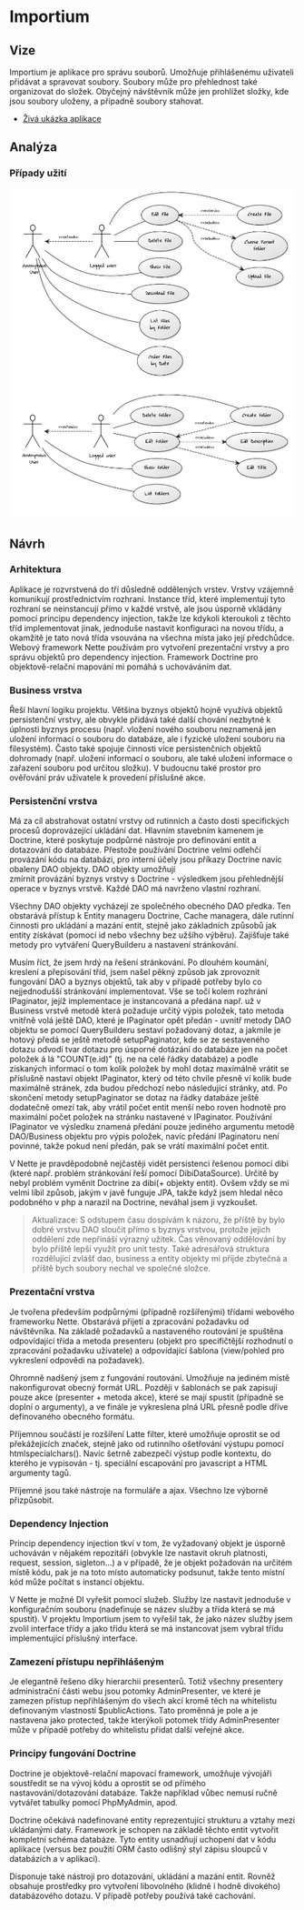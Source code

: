 Importium
=========

## Vize

Importium je aplikace pro správu souborů. Umožňuje přihlášenému uživateli přidávat a spravovat soubory. Soubory může pro přehlednost také organizovat do složek. Obyčejný návštěvník může jen prohlížet složky, kde jsou soubory uloženy, a případně soubory stahovat.

* [Živá ukázka aplikace](http://importium.macoszek.cz/)

## Analýza

### Případy užití

![Soubory](https://github.com/peruginni/Importium/raw/master/docs/usecase-files.png)
![Složky](https://github.com/peruginni/Importium/raw/master/docs/usecase-folders.png)

## Návrh 

### Arhitektura

Aplikace je rozvrstvená do tří důsledně oddělených vrstev. Vrstvy vzájemně komunikují 
prostřednictvím rozhraní. Instance tříd, které implementují tyto rozhraní se neinstancují 
přímo v každé vrstvě, ale jsou úsporně vkládány pomocí principu dependency injection, 
takže lze kdykoli kteroukoli z těchto tříd implementovat jinak, jednoduše nastavit 
konfiguraci na novou třídu, a okamžitě je tato nová třída vsouvána na všechna místa 
jako její předchůdce. Webový framework Nette používám pro vytvoření prezentační vrstvy 
a pro správu objektů pro dependency injection. Framework Doctrine pro objektově-relační 
mapování mi pomáhá s uchováváním dat. 


### Business vrstva

Řeší hlavní logiku projektu. Většina byznys objektů hojně využívá objektů 
persistenční vrstvy, ale obvykle přidává také další chování nezbytné k úplnosti 
byznys procesu (např. vložení nového souboru neznamená jen uložení informací 
o souboru do databáze, ale i fyzické uložení souboru na filesystém). Často také 
spojuje činnosti více persistenčních objektů dohromady (např. uložení informací 
o souboru, ale také uložení informace o zařazení souboru pod určitou složku). 
V budoucnu také prostor pro ověřování práv 
uživatele k provedení příslušné akce.



### Persistenční vrstva

Má za cíl abstrahovat ostatní vrstvy od rutinních a často dosti specifických 
procesů doprovázející ukládání dat. Hlavním stavebním kamenem je Doctrine, 
které poskytuje podpůrné nástroje pro definování entit a dotazování do databáze. 
Přestože používání Doctrine velmi odlehčí provázání kódu na databázi, pro interní 
účely jsou příkazy Doctrine navíc obaleny DAO objekty. DAO objekty umožňují  
zmírnit provázání byznys vrstvy s Doctrine - výsledkem jsou přehlednější operace 
v byznys vrstvě. Každé DAO má navrženo vlastní rozhraní. 

Všechny DAO objekty vycházejí ze společného obecného DAO předka. Ten obstarává 
přístup k Entity manageru Doctrine, Cache managera, dále rutinní činnosti pro 
ukládání a mazání entit, stejně jako základních způsobů jak entity získávat 
(pomocí id nebo všechny bez užšího výběru). Zajišťuje také metody pro vytváření 
QueryBuilderu a nastavení stránkování.

Musím říct, že jsem hrdý na řešení stránkování. Po dlouhém koumání, kreslení a přepisování tříd, 
jsem našel pěkný způsob jak zprovoznit fungování DAO a byznys objektů, tak aby 
v případě potřeby bylo co nejjednodušší stránkování implementovat. Vše se točí 
kolem rozhrání IPaginator, jejíž implementace je instancovaná a předána např. 
už v Business vrstvě metodě která požaduje určitý výpis položek, tato metoda 
vnitřně volá ještě DAO, které je IPaginator opět předán - uvnitř metody DAO 
objektu se pomocí QueryBuilderu sestaví požadovaný dotaz, a jakmile je hotový 
předá se ještě metodě setupPaginator, kde se ze sestaveného dotazu odvodí tvar 
dotazu pro úsporné dotázání do databáze jen na počet položek á lá "COUNT(e.id)" 
(tj. ne na celé řádky databáze) a podle získaných informací o tom kolik položek 
by mohl dotaz maximálně vrátit se příslušně nastaví objekt IPaginator, který od 
této chvíle přesně ví kolik bude maximálně stránek, zda budou předchozí nebo 
následující stránky, atd. Po skončení metody setupPaginator se dotaz na řádky 
databáze ještě dodatečně omezí tak, aby vrátil počet entit menší nebo roven 
hodnotě pro maximální počet položek na stránku nastavené v IPaginator. Používání 
IPaginator ve výsledku znamená předání pouze jediného argumentu metodě DAO/Business 
objektu pro výpis položek, navíc předání IPaginatoru není povinné, takže pokud není 
předán, pak se vrátí maximální počet entit.

V Nette je pravděpodobně nejčastěji vidět persistenci řešenou pomocí dibi 
(které např. problém stránkování řeší pomocí DibiDataSource). Určitě by nebyl 
problém vyměnit Doctrine za dibi(+ objekty entit). Ovšem vždy se mi velmi líbil způsob, 
jakým v javě funguje JPA, takže když jsem hledal něco podobného v php a narazil 
na Doctrine, neváhal jsem ji vyzkoušet. 

> Aktualizace: S odstupem času dospívám k názoru, že příště by bylo dobré vrstvu DAO 
sloučit přímo s byznys vrstvou, protože jejich oddělení zde nepřináší výrazný užitek. 
Čas věnovaný oddělování by bylo příště lepší využít pro unit testy. Také adresářová 
struktura rozdělující zvlášť dao, business a entity objekty mi příjde zbytečná 
a příště bych soubory nechal ve společné složce.


### Prezentační vrstva

Je tvořena především podpůrnými (případně rozšířenými) třídami webového frameworku Nette. 
Obstarává přijetí a zpracování požadavku od návštěvníka. Na základě požadavků a nastaveného 
routování je spuštěna odpovídající třída a metoda presenteru (objekt pro specifičtější 
rozhodnutí o zpracování požadavku uživatele) a odpovídající šablona (view/pohled pro 
vykreslení odpovědi na požadavek). 

Ohromně nadšený jsem z fungování routování. Umožňuje na jediném místě nakonfigurovat 
obecný formát URL. Později v šablonách se pak zapisují pouze akce (presenter + metoda akce), které se mají spustit 
(případně se doplní o argumenty), a ve finále je vykreslena plná URL přesně podle 
dříve definovaného obecného formátu.

Příjemnou součástí je rozšíření Latte filter, které umožňuje oprostit 
se od překážejících <?php a ?> značek, stejně jako 
od rutinního ošetřování výstupu pomocí htmlspecialchars(). Navíc šetrně zabezpečí 
výstup podle kontextu, do kterého je vypisován - tj. speciální escapování pro javascript a HTML argumenty tagů.

Příjemné jsou také nástroje na formuláře a ajax. Všechno lze výborně přizpůsobit. 



### Dependency Injection

Princip dependency injection tkví v tom, že vyžadovaný objekt je úsporně 
uchováván v nějakém repozitáři (obvykle lze nastavit okruh platnosti, 
request, session, sigleton...) a v případě, že je objekt požadován 
na určitém místě kódu, pak je na toto místo automaticky podsunut, 
takže tento místní kód může počítat s instancí objektu.

V Nette je možné DI vyřešit pomocí služeb. Služby lze nastavit jednoduše 
v konfiguračním souboru (nadefinuje se název služby a třída která se má spustit). 
V projektu Importium jsem to vyřešil tak, že jako název služby jsem zvolil 
interface třídy a jako třídu která se má instancovat jsem vybral třídu 
implementující příslušný interface.




### Zamezení přístupu nepřihlášeným

Je elegantně řešeno díky hierarchii presenterů. Totiž všechny presentery 
administrační části webu jsou potomky AdminPresenter, ve které je zamezen 
přístup nepřihlášeným do všech akcí kromě těch na whitelistu definovaným 
vlastností $publicActions. Tato proměnná je pole a je nastavena jako protected, 
takže kterýkoli potomek třídy AdminPresenter může v případě potřeby do whitelistu 
přidat další veřejné akce.



### Principy fungování Doctrine

Doctrine je objektově-relační mapovací framework, umožňuje vývojáři soustředit 
se na vývoj kódu a oprostit se od přímého nastavování/dotazování databáze. 
Takže například vůbec nemusí ručně vytvářet tabulky pomocí PhpMyAdmin, apod. 

Doctrine očekává nadefinované entity reprezentující strukturu a vztahy 
mezi ukládanými daty. Framework je schopen na základě těchto entit vytvořit 
kompletní schéma databáze. Tyto entity usnadňují uchopení dat v kódu aplikace 
(versus bez použití ORM často odlišný styl zápisu sloupců v databázích a v aplikaci).

Disponuje také nástroji pro dotazování, ukládání a mazání entit. 
Rovněž obsahuje prostředky pro vytvoření libovolného (klidně i hodně divokého) 
databázového dotazu. V případě potřeby používá také cachování.
